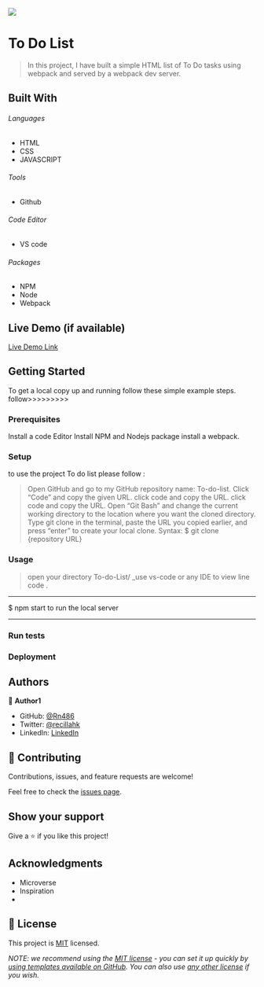 ![](https://img.shields.io/badge/Microverse-blueviolet)

# To Do List

> In this project, I have built a simple HTML list of To Do tasks using webpack and served by a webpack dev server.


## Built With

###### Languages 
- HTML
- CSS
- JAVASCRIPT
###### Tools  
- Github
###### Code Editor
- VS code
###### Packages 
- NPM
- Node
- Webpack

## Live Demo (if available)

[Live Demo Link](https://livedemo.com)


## Getting Started

To get a local copy up and running follow these simple example steps.
follow>>>>>>>>>

### Prerequisites
Install a code Editor
Install NPM and Nodejs package
install a webpack.

### Setup
to use the project To do list please follow :

> Open GitHub and go to my GitHub repository name: To-do-list.
> Click “Code” and copy the given URL.
> click code and copy the URL.
> click code and copy the URL.
> Open “Git Bash” and change the current working directory to the location where you want the cloned directory.
> Type git clone in the terminal, paste the URL you copied earlier, and press “enter” to create your local clone.
> Syntax:
$ git clone {repository URL}


### Usage

> open your directory To-do-List/
\_use vs-code or any IDE to view line code .

---

$ npm start to run the local server

---

### Run tests

### Deployment



## Authors

👤 **Author1**

- GitHub: [@Rn486](https://github.com/Rn486)
- Twitter: [@recillahk](https://twitter.com/recillahk)
- LinkedIn: [LinkedIn](https://www.linkedin.com/in/recillah-khamala-071151b7/)


## 🤝 Contributing

Contributions, issues, and feature requests are welcome!

Feel free to check the [issues page](https://github.com/Rn486/To-Do-List/issues).

## Show your support

Give a ⭐️ if you like this project!

## Acknowledgments

- Microverse
- Inspiration
- 

## 📝 License

This project is [MIT](./LICENSE) licensed.

_NOTE: we recommend using the [MIT license](https://choosealicense.com/licenses/mit/) - you can set it up quickly by [using templates available on GitHub](https://docs.github.com/en/communities/setting-up-your-project-for-healthy-contributions/adding-a-license-to-a-repository). You can also use [any other license](https://choosealicense.com/licenses/) if you wish._
